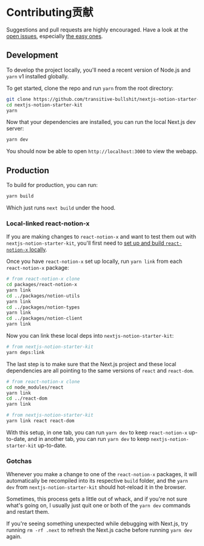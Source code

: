 # Contributing贡献

Suggestions and pull requests are highly encouraged. Have a look at the [open issues](https://github.com/NotionX/react-notion-x/issues?q=is%3Aissue+is%3Aopen+label%3A%22help+wanted%22+sort%3Areactions-%2B1-desc), especially [the easy ones](https://github.com/NotionX/react-notion-x/issues?q=is%3Aissue+is%3Aopen+label%3A%22good+first+issue%22+sort%3Areactions-%2B1-desc).

## Development

To develop the project locally, you'll need a recent version of Node.js and `yarn` v1 installed globally.

To get started, clone the repo and run `yarn` from the root directory:

```bash
git clone https://github.com/transitive-bullshit/nextjs-notion-starter-kit
cd nextjs-notion-starter-kit
yarn
```

Now that your dependencies are installed, you can run the local Next.js dev server:

```bash
yarn dev
```

You should now be able to open `http://localhost:3000` to view the webapp.

## Production

To build for production, you can run:

```bash
yarn build
```

Which just runs `next build` under the hood.

### Local-linked react-notion-x

If you are making changes to `react-notion-x` and want to test them out with `nextjs-notion-starter-kit`, you'll first need to [set up and build `react-notion-x` locally](https://github.com/NotionX/react-notion-x/blob/master/contributing.md).

Once you have `react-notion-x` set up locally, run `yarn link` from each `react-notion-x` package:

```bash
# from react-notion-x clone
cd packages/react-notion-x
yarn link
cd ../packages/notion-utils
yarn link
cd ../packages/notion-types
yarn link
cd ../packages/notion-client
yarn link
```

Now you can link these local deps into `nextjs-notion-starter-kit`:

```bash
# from nextjs-notion-starter-kit
yarn deps:link
```

The last step is to make sure that the Next.js project and these local dependencies are all pointing to the same versions of `react` and `react-dom`.

```bash
# from react-notion-x clone
cd node_modules/react
yarn link
cd ../react-dom
yarn link
```

```bash
# from nextjs-notion-starter-kit
yarn link react react-dom
```

With this setup, in one tab, you can run `yarn dev` to keep `react-notion-x` up-to-date, and in another tab, you can run `yarn dev` to keep `nextjs-notion-starter-kit` up-to-date.

### Gotchas

Whenever you make a change to one of the `react-notion-x` packages, it will automatically be recompiled into its respective `build` folder, and the `yarn dev` from `nextjs-notion-starter-kit` should hot-reload it in the browser.

Sometimes, this process gets a little out of whack, and if you're not sure what's going on, I usually just quit one or both of the `yarn dev` commands and restart them.

If you're seeing something unexpected while debugging with Next.js, try running `rm -rf .next` to refresh the Next.js cache before running `yarn dev` again.
